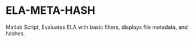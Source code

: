 # ELA-META-HASH
Matlab Script, Evaluates ELA with basic filters, displays file metadata, and hashes.
